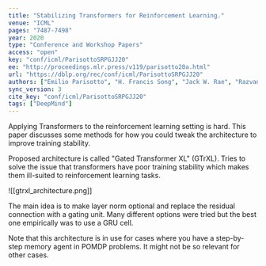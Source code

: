 ```yaml
---
title: "Stabilizing Transformers for Reinforcement Learning."
venue: "ICML"
pages: "7487-7498"
year: 2020
type: "Conference and Workshop Papers"
access: "open"
key: "conf/icml/ParisottoSRPGJJ20"
ee: "http://proceedings.mlr.press/v119/parisotto20a.html"
url: "https://dblp.org/rec/conf/icml/ParisottoSRPGJJ20"
authors: ["Emilio Parisotto", "H. Francis Song", "Jack W. Rae", "Razvan Pascanu", "\u00c7aglar G\u00fcl\u00e7ehre", "Siddhant M. Jayakumar", "Max Jaderberg", "Rapha\u00ebl Lopez Kaufman", "Aidan Clark", "Seb Noury", "Matthew Botvinick", "Nicolas Heess", "Raia Hadsell"]
sync_version: 3
cite_key: "conf/icml/ParisottoSRPGJJ20"
tags: ["DeepMind"]
---
```


Applying Transformers to the reinforcement learning setting is hard. This paper discusses some methods for how you could tweak the architecture to improve training stability.

Proposed architecture is called "Gated Transformer XL" (GTrXL). Tries to solve the issue that transformers have poor training stability which makes them ill-suited to reinforcement learning tasks.

![[gtrxl_architecture.png]]

The main idea is to make layer norm optional and replace the residual connection with a gating unit. Many different options were tried but the best one empirically was to use a GRU cell.

Note that this architecture is in use for cases where you have a step-by-step memory agent in POMDP problems. It might not be so relevant for other cases.